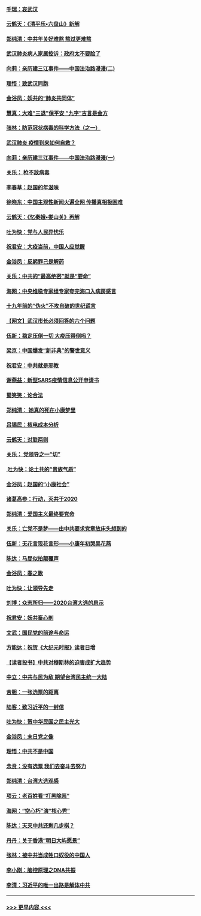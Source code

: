 #### [千瑞：哀武汉](../pages/nsc993/n11833647.md?t=01311622) 
#### [云鹤天：《清平乐▪六盘山》新解](../pages/nsc993/n11833611.md?t=01311622) 
#### [郑纯清：中共年关好难熬 熬过更难熬](../pages/nsc993/n11833489.md?t=01311622) 
#### [武汉肺炎病人家属控诉：政府太不要脸了](../pages/nsc993/n11833205.md?t=01311622) 
#### [向莉：亲历建三江事件——中国法治路漫漫(二)](../pages/nsc993/n11829102.md?t=01311622) 
#### [理悟：致武汉同胞](../pages/nsc993/n11831522.md?t=01311622) 
#### [金浴凤：妖共的“肺炎共同体”](../pages/nsc993/n11829448.md?t=01311622) 
#### [慧真：大难“三退”保平安 “九字”吉言是金方](../pages/nsc993/n11829501.md?t=01311622) 
#### [张林：防范冠状病毒的科学方法（之一）](../pages/nsc993/n11828618.md?t=01311622) 
#### [武汉肺炎 疫情到来如何自救？](../pages/nsc993/n11827632.md?t=01311622) 
#### [向莉：亲历建三江事件——中国法治路漫漫(一)](../pages/nsc993/n11827190.md?t=01311622) 
#### [关乐： 枪不敌病毒](../pages/nsc993/n11826746.md?t=01311622) 
#### [李春草：赵国的年滋味](../pages/nsc993/n11826321.md?t=01311622) 
#### [徐晓东：中国主观性新闻火遍全网 传播真相极困难](../pages/nsc993/n11826508.md?t=01311622) 
#### [云鹤天：《忆秦娥▪娄山关》再解](../pages/nsc993/n11824682.md?t=01311622) 
#### [吐为快：党与人民异忧乐](../pages/nsc993/n11824660.md?t=01311622) 
#### [祝君安：大疫当前，中国人应觉醒](../pages/nsc993/n11821946.md?t=01311622) 
#### [金浴凤：反躬罪己是解药](../pages/nsc993/n11820280.md?t=01311622) 
#### [关乐：中共的“最高绝密”就是“要命”](../pages/nsc993/n11816946.md?t=01311622) 
#### [海网：中央维稳专家组专家夸完海口入病房感言](../pages/nsc993/n11815138.md?t=01311622) 
#### [十九年前的“伪火”不攻自破的世纪谎言](../pages/nsc993/n11813238.md?t=01311622) 
#### [【网文】武汉市长必须回答的六个问题](../pages/nsc993/n11813848.md?t=01311622) 
#### [伍新：稳定压倒一切 大疫压得倒吗？](../pages/nsc993/n11812634.md?t=01311622) 
#### [梁京：中国爆发“新非典”的警世意义](../pages/nsc993/n11812554.md?t=01311622) 
#### [祝君安：中共就是邪教](../pages/nsc993/n11812431.md?t=01311622) 
#### [谢燕益：新型SARS疫情信息公开申请书](../pages/nsc993/n11808840.md?t=01311622) 
#### [蜀笑笑：论合法](../pages/nsc993/n11808064.md?t=01311622) 
#### [郑纯清： 她真的死在小康梦里](../pages/nsc993/n11806623.md?t=01311622) 
#### [吕锡民：核电成本分析](../pages/nsc993/n11806284.md?t=01311622) 
#### [云鹤天：对联两则](../pages/nsc993/n11805957.md?t=01311622) 
#### [关乐： 党领导之一“切”](../pages/nsc993/n11804505.md?t=01311622) 
#### [ 吐为快：论土共的“贵族气质”](../pages/nsc993/n11804490.md?t=01311622) 
#### [金浴凤：赵国的“小康社会”](../pages/nsc993/n11804452.md?t=01311622) 
#### [诸葛高参：行动，灭共于2020](../pages/nsc993/n11804120.md?t=01311622) 
#### [郑纯清：爱国主义最终要党命](../pages/nsc993/n11802197.md?t=01311622) 
#### [关乐：亡党不是梦——由中共要求党章放床头想到的](../pages/nsc993/n11802156.md?t=01311622) 
#### [伍新：无花言现花言形——小康年初哭吴花燕](../pages/nsc993/n11800044.md?t=01311622) 
#### [陈达：马屁似拍颠覆声](../pages/nsc993/n11800010.md?t=01311622) 
#### [金浴凤：春之歌](../pages/nsc993/n11797687.md?t=01311622) 
#### [吐为快：让领导先走](../pages/nsc993/n11797512.md?t=01311622) 
#### [刘博：众志所归——2020台湾大选的启示](../pages/nsc993/n11796878.md?t=01311622) 
#### [祝君安：妖共畜心剖](../pages/nsc993/n11794273.md?t=01311622) 
#### [文武：国民党的前途与命运](../pages/nsc993/n11794198.md?t=01311622) 
#### [方能达：祝贺《大纪元时报》读者日增](../pages/nsc993/n11793807.md?t=01311622) 
#### [【读者投书】中共对穆斯林的迫害成扩大趋势](../pages/nsc993/n11791371.md?t=01311622) 
#### [中立：中共与民为敌 期望台湾民主统一大陆](../pages/nsc993/n11790392.md?t=01311622) 
#### [苦胆：一张选票的距离](../pages/nsc993/n11788914.md?t=01311622) 
#### [陆客：致习近平的一封信](../pages/nsc993/n11788867.md?t=01311622) 
#### [吐为快：贺中华民国之民主光大](../pages/nsc993/n11788618.md?t=01311622) 
#### [金浴凤：末日党之像](../pages/nsc993/n11787475.md?t=01311622) 
#### [理悟：中共不是中国](../pages/nsc993/n11787463.md?t=01311622) 
#### [念贲：没有选票  我们去奋斗去努力](../pages/nsc993/n11787398.md?t=01311622) 
#### [郑纯清：台湾大选观感](../pages/nsc993/n11786210.md?t=01311622) 
#### [项云：老百姓看“打黑除恶”](../pages/nsc993/n11785398.md?t=01311622) 
#### [海网：“空心朽”演“核心秀”](../pages/nsc993/n11783874.md?t=01311622) 
#### [陈达：天灭中共还剩几步棋？](../pages/nsc993/n11783719.md?t=01311622) 
#### [丹丹：关于香港“明日大屿愿景”](../pages/nsc993/n11783273.md?t=01311622) 
#### [张林：被中共当成牲口奴役的中国人](../pages/nsc993/n11782397.md?t=01311622) 
#### [李小刚：脑控原理之DNA共振](../pages/nsc993/n11780962.md?t=01311622) 
#### [李清：习近平的唯一出路是解体中共](../pages/nsc993/n11780866.md?t=01311622) 

----
#### [ >>> 更早内容 <<< ](../indexes/nsc993-earlier.md)
